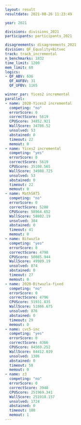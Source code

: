 ```yaml
---
layout: result
resultdate: 2021-08-26 11:23:49

year: 2021

divisions: divisions_2021
participants: participants_2021

disagreements: disagreements_2021
division: QF_Equality+Bitvec
track: track_incremental
n_benchmarks: 1832
time_limit: 1200
mem_limit: 60
logics:
- QF_ABV: 636
  QF_AUFBV: 31
  QF_UFBV: 1165

winner_par: Yices2 incremental
parallel:
- name: 2020-Yices2 incremental
  competing: "no"
  errorScore: 0
  correctScore: 5619
  CPUScore: 34852.921
  WallScore: 34786.52
  unsolved: 53
  abstained: 0
  timeout: 22
  memout: 0
- name: Yices2 incremental
  competing: "yes"
  errorScore: 0
  correctScore: 5619
  CPUScore: 35108.565
  WallScore: 34988.725
  unsolved: 53
  abstained: 0
  timeout: 22
  memout: 0
- name: MathSAT5
  competing: "no"
  errorScore: 0
  correctScore: 5288
  CPUScore: 58964.652
  WallScore: 58802.19
  unsolved: 384
  abstained: 0
  timeout: 41
  memout: 0
- name: Bitwuzla
  competing: "yes"
  errorScore: 0
  correctScore: 4798
  CPUScore: 50085.944
  WallScore: 49989.19
  unsolved: 874
  abstained: 0
  timeout: 27
  memout: 0
- name: 2020-Bitwuzla-fixed
  competing: "no"
  errorScore: 0
  correctScore: 4796
  CPUScore: 51931.835
  WallScore: 51866.675
  unsolved: 876
  abstained: 0
  timeout: 29
  memout: 0
- name: cvc5-inc
  competing: "yes"
  errorScore: 0
  correctScore: 4366
  CPUScore: 84569.252
  WallScore: 84412.039
  unsolved: 1306
  abstained: 0
  timeout: 58
  memout: 0
- name: z3
  competing: "no"
  errorScore: 0
  correctScore: 3948
  CPUScore: 251969.341
  WallScore: 251918.157
  unsolved: 1724
  abstained: 0
  timeout: 188
  memout: 1
---
```

